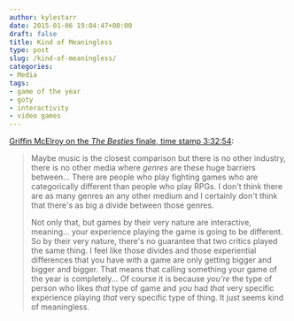 ```yaml
---
author: kylestarr
date: 2015-01-06 19:04:47+00:00
draft: false
title: Kind of Meaningless
type: post
slug: /kind-of-meaningless/
categories:
- Media
tags:
- game of the year
- goty
- interactivity
- video games
---
```


[Griffin McElroy on the _The Besties_ finale, time stamp 3:32:54](https://itunes.apple.com/us/podcast/final-besties-ever-2014s-best/id505516789?i=327960713&mt=2):

> Maybe music is the closest comparison but there is no other industry, there is no other media where _genres_ are these huge barriers between… There are people who play fighting games who are categorically different than people who play RPGs. I don't think there are as many genres an any other medium and I certainly don't think that there's as big a divide between those genres.
>
> Not only that, but games by their very nature are interactive, meaning... your experience playing the game is going to be different. So by their very nature, there's no guarantee that two critics played the same thing. I feel like those divides and those experiential differences that you have with a game are only getting bigger and bigger and bigger. That means that calling something your game of the year is completely... Of course it is because _you're_ the type of person who likes _that_ type of game and _you_ had _that_ very specific experience playing _that_ very specific type of thing. It just seems kind of meaningless.
